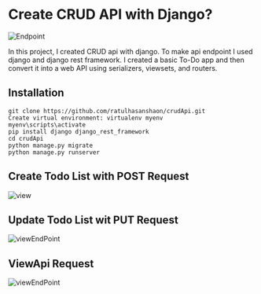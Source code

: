 # Create CRUD API with Django?

![Endpoint](../master/apiSnipShot/django-crud-api.png)


In this project, I created CRUD api with django. To make api endpoint I used django and django rest framework. I created a basic To-Do app and then convert it into a web API using serializers, viewsets, and routers.

## Installation
```
git clone https://github.com/ratulhasanshaon/crudApi.git
Create virtual environment: virtualenv myenv
myenv\scripts\activate
pip install django django_rest_framework
cd crudApi
python manage.py migrate
python manage.py runserver

```


## Create Todo List with POST Request

![view](../master/apiSnipShot/postApi.png)

## Update Todo List wit PUT Request 

![viewEndPoint](../master/apiSnipShot/updateApi.png)

## ViewApi Request 

![viewEndPoint](../master/apiSnipShot/viewApi.png)